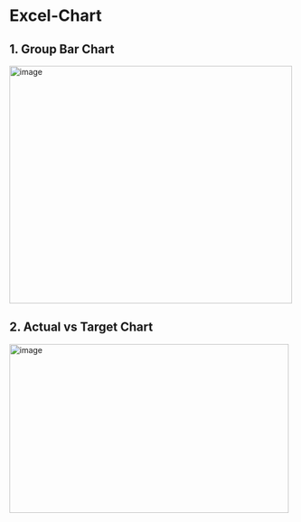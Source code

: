 # Excel-Chart
## 1. Group Bar Chart
<img width="500" height="421" alt="image" src="https://github.com/user-attachments/assets/9aaf32ec-394e-44dc-bcb2-8df7c3fa81bf" />

## 2. Actual vs Target Chart
<img width="494" height="299" alt="image" src="https://github.com/user-attachments/assets/55c4546d-1ddd-43e8-8aff-dd82df679ffe" />

